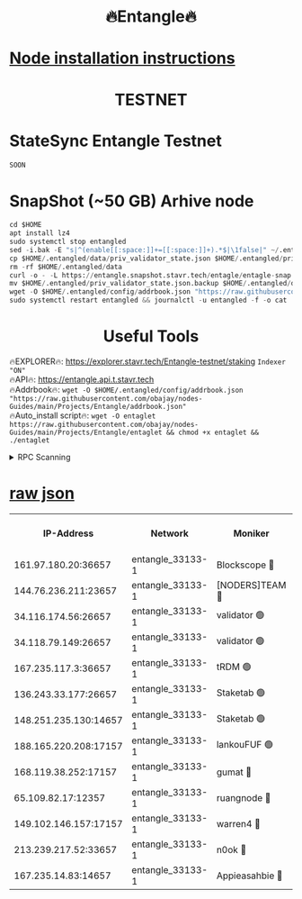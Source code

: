 <h1 align="center"> 🔥Entangle🔥</h1>

[Node installation instructions](https://github.com/obajay/nodes-Guides/tree/main/Projects/Entangle)
=

<h1 align="center"> TESTNET</h1>

# StateSync Entangle Testnet
```python
SOON
```
# SnapShot (~50 GB) Arhive node
```python
cd $HOME
apt install lz4
sudo systemctl stop entangled
sed -i.bak -E "s|^(enable[[:space:]]+=[[:space:]]+).*$|\1false|" ~/.entangled/config/config.toml
cp $HOME/.entangled/data/priv_validator_state.json $HOME/.entangled/priv_validator_state.json.backup
rm -rf $HOME/.entangled/data
curl -o - -L https://entangle.snapshot.stavr.tech/entagle/entagle-snap.tar.lz4 | lz4 -c -d - | tar -x -C $HOME/.entangled --strip-components 2
mv $HOME/.entangled/priv_validator_state.json.backup $HOME/.entangled/data/priv_validator_state.json
wget -O $HOME/.entangled/config/addrbook.json "https://raw.githubusercontent.com/obajay/nodes-Guides/main/Projects/Entangle/addrbook.json"
sudo systemctl restart entangled && journalctl -u entangled -f -o cat
```
 <h1 align="center"> Useful Tools</h1>
 
🔥EXPLORER🔥: https://explorer.stavr.tech/Entangle-testnet/staking        `Indexer "ON"` \
🔥API🔥:      https://entangle.api.t.stavr.tech \
🔥Addrbook🔥: ```wget -O $HOME/.entangled/config/addrbook.json "https://raw.githubusercontent.com/obajay/nodes-Guides/main/Projects/Entangle/addrbook.json"``` \
🔥Auto_install script🔥:  `wget -O entaglet https://raw.githubusercontent.com/obajay/nodes-Guides/main/Projects/Entangle/entaglet && chmod +x entaglet && ./entaglet`


<details>
<summary>RPC Scanning</summary>

<h2 align="center"> We scan nodes in real time every 4 hours. And we provide the final result of RPC endpoints.
We cannot influence the operation of these nodes in any way. </h2>


```python
If Voting Power is higher than 0 --> then the Node is a validator of the network and may be subject to attack and be a potential threat to the chain.
```
```python
We marked such validators with a red symbol
```

</details>

[raw json](https://rpc-check.entangt.stavr.tech/entangt/rpc-entangt-result.json)
=


<table><tr><th>IP-Address</th><th>Network</th><th>Moniker</th><th>Latest Block Height</th><th>Earliest Block Height</th><th>Catching Up</th><th>Tx Index</th><th>Voting Power</th><th>Scan Time</th></tr><tr><td>161.97.180.20:36657</td><td>entangle_33133-1</td><td>Blockscope 🔴</td><td>1784114</td><td>1</td><td>False</td><td>off</td><td>259586473635098</td><td>2024-01-20T20:12:21.987256396UTC</td></tr><tr><td>144.76.236.211:23657</td><td>entangle_33133-1</td><td>[NODERS]TEAM 🔴</td><td>1784115</td><td>1</td><td>False</td><td>off</td><td>47049700500000000</td><td>2024-01-20T20:12:29.706663728UTC</td></tr><tr><td>34.116.174.56:26657</td><td>entangle_33133-1</td><td>validator 🟢</td><td>1784116</td><td>1</td><td>False</td><td>on</td><td>0</td><td>2024-01-20T20:12:34.478834661UTC</td></tr><tr><td>34.118.79.149:26657</td><td>entangle_33133-1</td><td>validator 🟢</td><td>1784116</td><td>1</td><td>False</td><td>on</td><td>0</td><td>2024-01-20T20:12:35.145002364UTC</td></tr><tr><td>167.235.117.3:36657</td><td>entangle_33133-1</td><td>tRDM 🟢</td><td>1784116</td><td>1</td><td>False</td><td>on</td><td>0</td><td>2024-01-20T20:12:35.797085997UTC</td></tr><tr><td>136.243.33.177:26657</td><td>entangle_33133-1</td><td>Staketab 🟢</td><td>1784116</td><td>660001</td><td>False</td><td>on</td><td>0</td><td>2024-01-20T20:12:32.057451541UTC</td></tr><tr><td>148.251.235.130:14657</td><td>entangle_33133-1</td><td>Staketab 🟢</td><td>1784114</td><td>660801</td><td>False</td><td>on</td><td>0</td><td>2024-01-20T20:12:21.693471934UTC</td></tr><tr><td>188.165.220.208:17157</td><td>entangle_33133-1</td><td>lankouFUF 🟢</td><td>1784115</td><td>725001</td><td>False</td><td>on</td><td>0</td><td>2024-01-20T20:12:25.024817632UTC</td></tr><tr><td>168.119.38.252:17157</td><td>entangle_33133-1</td><td>gumat 🔴</td><td>1784115</td><td>962001</td><td>False</td><td>on</td><td>310873412868333</td><td>2024-01-20T20:12:24.683521451UTC</td></tr><tr><td>65.109.82.17:12357</td><td>entangle_33133-1</td><td>ruangnode 🔴</td><td>1784114</td><td>1312001</td><td>False</td><td>off</td><td>361612859713246</td><td>2024-01-20T20:12:22.381390351UTC</td></tr><tr><td>149.102.146.157:17157</td><td>entangle_33133-1</td><td>warren4 🔴</td><td>1784115</td><td>1436001</td><td>False</td><td>on</td><td>454417023854259</td><td>2024-01-20T20:12:29.449589058UTC</td></tr><tr><td>213.239.217.52:33657</td><td>entangle_33133-1</td><td>n0ok 🔴</td><td>1784116</td><td>1684116</td><td>False</td><td>off</td><td>46574292273662988</td><td>2024-01-20T20:12:34.720960792UTC</td></tr><tr><td>167.235.14.83:14657</td><td>entangle_33133-1</td><td>Appieasahbie 🔴</td><td>1784116</td><td>1716001</td><td>False</td><td>on</td><td>44123121801989996</td><td>2024-01-20T20:12:35.435259322UTC</td></tr></table>
